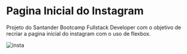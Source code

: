 # Pagina Inicial do Instagram

Projeto do Santander Bootcamp Fullstack Developer com o objetivo de recriar a pagina inicial do instagram com o uso de flexbox.



![insta](https://user-images.githubusercontent.com/100953964/175784145-5b284392-8738-4493-a9d6-864d34f7c3c4.png)


